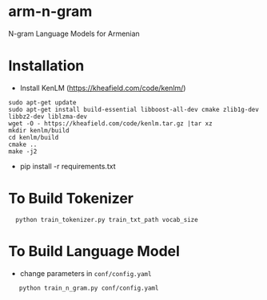 # arm-n-gram
N-gram Language Models for Armenian

# Installation
  * Install KenLM (https://kheafield.com/code/kenlm/)
  ```(bash)
  sudo apt-get update
  sudo apt-get install build-essential libboost-all-dev cmake zlib1g-dev libbz2-dev liblzma-dev
  wget -O - https://kheafield.com/code/kenlm.tar.gz |tar xz
  mkdir kenlm/build
  cd kenlm/build
  cmake ..
  make -j2
  ```
  * pip install -r requirements.txt

# To Build Tokenizer
  ```(bash) 
    python train_tokenizer.py train_txt_path vocab_size
  ```

# To Build Language Model
  * change parameters in ```conf/config.yaml ```
  ```(bash)
     python train_n_gram.py conf/config.yaml
  ```
